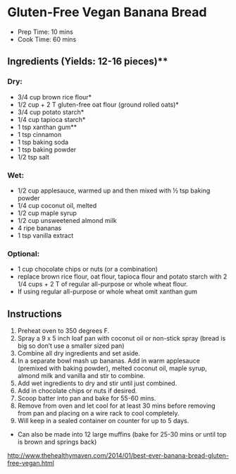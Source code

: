 # Gluten-Free Vegan Banana Bread

- Prep Time: 10 mins
- Cook Time: 60 mins

## Ingredients (Yields: 12-16 pieces)**

### Dry:
- 3/4 cup brown rice flour*
- 1/2 cup + 2 T gluten-free oat flour (ground rolled oats)*
- 3/4 cup potato starch*
- 1/4 cup tapioca starch*
- 1 tsp xanthan gum**
- 1 tsp cinnamon
- 1 tsp baking soda
- 1 tsp baking powder
- 1/2 tsp salt

### Wet:
- 1/2 cup applesauce, warmed up and then mixed with ½ tsp baking powder
- 1/4 cup coconut oil, melted
- 1/2 cup maple syrup
- 1/2 cup unsweetened almond milk
- 4 ripe bananas
- 1 tsp vanilla extract

### Optional: 
- 1 cup chocolate chips or nuts (or a combination)
- replace brown rice flour, oat flour, tapioca flour and potato starch with 2 1/4 cups + 2 T of regular all-purpose or whole wheat flour.
- If using regular all-purpose or whole wheat omit xanthan gum

## Instructions
1. Preheat oven to 350 degrees F.
2. Spray a 9 x 5 inch loaf pan with coconut oil or non-stick spray (bread is big so don’t use a smaller sized pan)
3. Combine all dry ingredients and set aside.
4. In a separate bowl mash up bananas. Add in warm applesauce (premixed with baking powder), melted coconut oil, maple syrup, almond milk and vanilla and stir to combine.
5. Add wet ingredients to dry and stir until just combined.
6. Add in chocolate chips or nuts if desired.
7. Scoop batter into pan and bake for 55-60 mins.
8. Remove from oven and let cool for at least 30 mins before removing from pan and placing on a wire rack to cool completely.
9. Will keep in a sealed container on counter for up to 5 days.
- Can also be made into 12 large muffins (bake for 25-30 mins or until top is brown and springs back)



http://www.thehealthymaven.com/2014/01/best-ever-banana-bread-gluten-free-vegan.html

